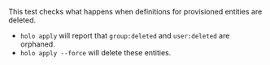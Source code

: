 This test checks what happens when definitions for provisioned entities are
deleted.

* `holo apply` will report that `group:deleted` and `user:deleted` are
  orphaned.
* `holo apply --force` will delete these entities.
